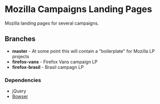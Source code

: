 # Mozilla Campaigns Landing Pages

Mozilla landing pages for several campaigns.

## Branches

* **master** - At some point this will contain a "boilerplate" for Mozilla LP projects
* **firefox-vans** - Firefox Vans campaign LP
* **firefox-brasil** - Brasil campagn LP

### Dependencies

* jQuery
* [Bowser](https://github.com/ded/bowser)